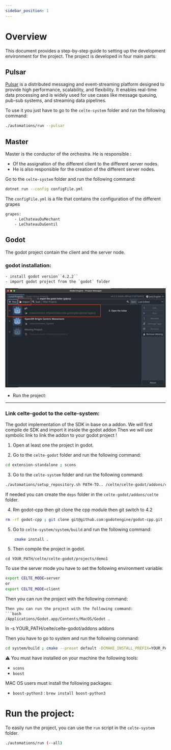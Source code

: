 ```yaml
---
sidebar_position: 1
---
```


# Overview

This document provides a step-by-step guide to setting up the development environment for the project. The project is developed in four main parts:

## Pulsar

[Pulsar](https://pulsar.apache.org/) is a distributed messaging and event-streaming platform designed to provide high performance, scalability, and flexibility. It enables real-time data processing and is widely used for use cases like message queuing, pub-sub systems, and streaming data pipelines.

To use it you just have to go to the `celte-system` folder and run the following command:

```bash
./automations/run --pulsar
```

## Master

Master is the conductor of the orchestra. He is responsible :

* Of the assignation of the different client to the different server nodes.
* He is also responsible for the creation of the different server nodes.

Go to the `celte-system` folder and run the following command:

```bash
dotnet run --config configFile.yml
```

The `configFile.yml` is a file that contains the configuration of the different grapes
```
grapes:
    - LeChateauDuMechant
    - LeChateauDuGentil
```

## Godot

The godot project contain the client and the server node.

### godot installation:

    - install godot version``4.2.2``
    - import godot project from the `godot` folder

![import godot project](./images/import_godot_project.png)

- Run the project:

---

### Link celte-godot to the celte-system:

The godot implementation of the SDK in base on a addon.
We will first compile de SDK and import it inside the godot addon Then we will use symbolic link to link the addon to your godot project !

1. Open at least one the project in godot.

2. Go to the `celte-godot` folder and run the following command:

```bash
cd extension-standalone ; scons
```

3. Go to the `celte-system` folder and run the following command:

```bash
./automations/setup_repository.sh PATH-TO.. /celte/celte-godot/addons/celte/deps/ ..
```
If needed you can create the `deps` folder in the `celte-godot/addons/celte` folder.


4. Rm godot-cpp then git clone the cpp module then git switch to 4.2

```bash
rm -rf godot-cpp ; git clone git@github.com:godotengine/godot-cpp.git ; cd godot-cpp ; git checkout 4.2
```

5. Go to `celte-system/system/build` and run the following command:

```bash
    cmake install .
```

5. Then compile the project in godot.
```
cd YOUR_PATH/celte/celte-godot/projects/demo1
```

To use the server mode you have to set the following environment variable:
```bash
export CELTE_MODE=server
or
export CELTE_MODE=client
```

Then you can run the project with the following command:
```
Then you can run the project with the following command:
```bash
/Applications/Godot.app/Contents/MacOS/Godot .
```

ln -s YOUR_PATH/celte/celte-godot/addons addons

Then you have to go to system and run the following command:

```bash
cd system/build ; cmake --preset default -DCMAKE_INSTALL_PREFIX=YOUR_PATH/celte/celte-godot/addons/celte/deps/ .. ; ninja install
```

⚠️ You must have installed on your machine the following tools:

- `scons`
- `boost`

MAC OS users must install the following packages:

- `boost-python3` : `brew install boost-python3`

# Run the project:

To easily run the project, you can use the `run` script in the `celte-system` folder.

```bash
./automations/run (--all)
```